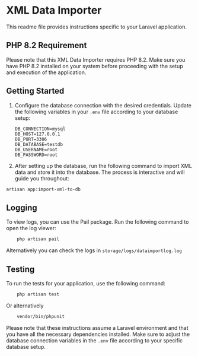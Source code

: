 # XML Data Importer

This readme file provides instructions specific to your Laravel application.

## PHP 8.2 Requirement
Please note that this XML Data Importer requires PHP 8.2. Make sure you have PHP 8.2 installed on your system before proceeding with the setup and execution of the application.

## Getting Started
1. Configure the database connection with the desired credentials. Update the following variables in your ```.env``` file according to your database setup:
    ```
    DB_CONNECTION=mysql
    DB_HOST=127.0.0.1
    DB_PORT=3306
    DB_DATABASE=testdb
    DB_USERNAME=root
    DB_PASSWORD=root
    ```
2. After setting up the database, run the following command to import XML data and store it into the database. The process is interactive and will guide you throughout:
``` bash
artisan app:import-xml-to-db
 ```
## Logging
To view logs, you can use the Pail package. Run the following command to open the log viewer:
```bash
    php artisan pail
```
Alternatively you can check the logs in ```storage/logs/dataimportlog.log```

## Testing
To run the tests for your application, use the following command:
```bash 
    php artisan test
```
Or alternatively
```bash 
    vendor/bin/phpunit
```

Please note that these instructions assume a Laravel environment and that you have all the necessary dependencies installed. Make sure to adjust the database connection variables in the ```.env``` file according to your specific database setup.

